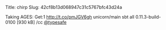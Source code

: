Title: chirp
Slug: 42cf8b13d068947c31c5767bfc43d24a

Taking AGES: Get:1 <a href="http://t.co/pmJGV6gh">http://t.co/pmJGV6gh</a> unicorn/main sbt all 0.11.3-build-0100 [930 kB] /cc <a href="http://twitter.com/typesafe">@typesafe</a>
